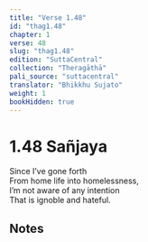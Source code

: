 ```yaml
---
title: "Verse 1.48"
id: "thag1.48"
chapter: 1
verse: 48
slug: "thag1.48"
edition: "SuttaCentral"
collection: "Theragāthā"
pali_source: "suttacentral"
translator: "Bhikkhu Sujato"
weight: 1
bookHidden: true
---
```


# 1.48  Sañjaya

Since I’ve gone forth  
From home life into homelessness,  
I’m not aware of any intention  
That is ignoble and hateful.  

## Notes